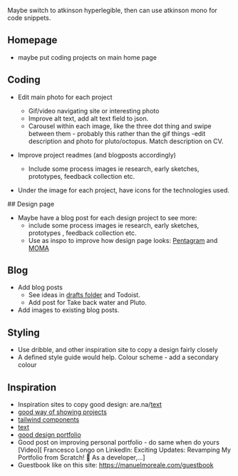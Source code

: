 Maybe switch to atkinson hyperlegible, then can use atkinson mono for code snippets.

## Homepage

- maybe put coding projects on main home page

## Coding

- Edit main photo for each project

  - Gif/video navigating site or interesting photo
  - Improve alt text, add alt text field to json.
  - Carousel within each image, like the three dot thing and swipe between them - probably this rather than the gif things
    -edit description and photo for pluto/octopus. Match description on CV.

- Improve project readmes (and blogposts accordingly)

  - Include some process images ie research, early sketches, prototypes, feedback collection etc.

- Under the image for each project, have icons for the technologies used.

## Design page

- Maybe have a blog post for each design project to see more:
  - include some process images ie research, early sketches, prototypes , feedback collection etc.
  - Use as inspo to improve how design page looks: [Pentagram](https://www.pentagram.com/) and [MOMA](https://www.moma.org/calendar/exhibitions/5657s)

## Blog

- Add blog posts
  - See ideas in [drafts folder](_drafts) and Todoist.
  - Add post for Take back water and Pluto.
- Add images to existing blog posts.

## Styling

- Use dribble, and other inspiration site to copy a design fairly closely
- A defined style guide would help. Colour scheme - add a secondary colour

## Inspiration

- Inspiration sites to copy good design: are.na/[text](https://www.are.na/jack-kershaw/portfolio-khzymlhkihk)
- [good way of showing projects](https://ohamidux.com/work)
- [tailwind components ](https://floatui.com/)
- [text](https://graphicdesignjunction.com/2024/06/how-to-modernize-your-website/?utm_source=vero&utm_medium=email&utm_content=control&utm_campaign=20240605%20Insider%20%28Sponsored%20by%20DMI%29&utm_term=Newsletter#N6)
- [good design portfolio](https://phantom.land/work/superdry)
- Good post on improving personal portfolio - do same when do yours [Video][ Francesco Longo on LinkedIn: Exciting Updates: Revamping My Portfolio from Scratch! 🚀 As a developer,…]
- Guestbook like on this site: https://manuelmoreale.com/guestbook
